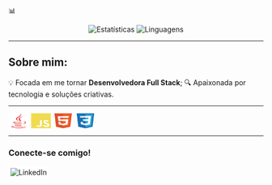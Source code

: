 📊

<p align="center">
    <img src="https://github-readme-stats.vercel.app/api?username=EmelyMaria1&show_icons=true&theme=radical&cache_seconds=1" alt="Estatísticas" height="165" />
    <img src="https://github-readme-stats.vercel.app/api/top-langs/?username=EmelyMaria1&layout=compact&theme=radical&cache_seconds=1" alt="Linguagens" height="165" />
</p>

---

## Sobre mim: 

💡 Focada em me tornar **Desenvolvedora Full Stack**;
🔍 Apaixonada por tecnologia e soluções criativas.

---


<div style="display: inline-block;">
  <img align="center" alt="Java" height="30" width="40" src="https://raw.githubusercontent.com/devicons/devicon/master/icons/java/java-plain.svg" />
  <img align="center" alt="JavaScript" height="30" width="40" src="https://raw.githubusercontent.com/devicons/devicon/master/icons/javascript/javascript-plain.svg" />
  <img align="center" alt="HTML5" height="30" width="40" src="https://raw.githubusercontent.com/devicons/devicon/master/icons/html5/html5-original.svg" />
  <img align="center" alt="CSS3" height="30" width="40" src="https://raw.githubusercontent.com/devicons/devicon/master/icons/css3/css3-original.svg" />
</div>

---

### Conecte-se comigo!

<a href="https://www.linkedin.com/in/emelymariab" target="_blank" style="display:inline-block; text-decoration:none;">
  <img 
    src="https://upload.wikimedia.org/wikipedia/commons/thumb/c/ca/LinkedIn_logo_initials.png/600px-LinkedIn_logo_initials.png" 
    alt="LinkedIn" 
    style="width:40px; height:40px; vertical-align:middle; border-radius:4px; background:white; padding:4px;"
  />
</a>
